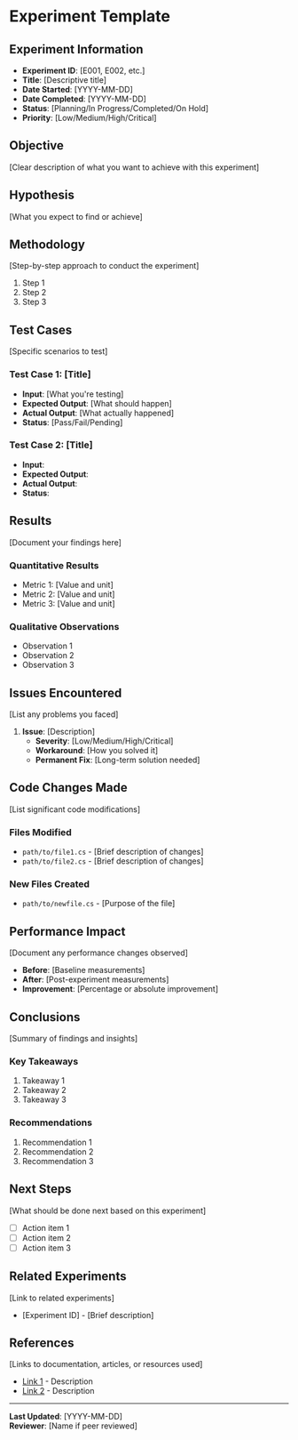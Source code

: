 # Experiment Template

## Experiment Information
- **Experiment ID**: [E001, E002, etc.]
- **Title**: [Descriptive title]
- **Date Started**: [YYYY-MM-DD]
- **Date Completed**: [YYYY-MM-DD]
- **Status**: [Planning/In Progress/Completed/On Hold]
- **Priority**: [Low/Medium/High/Critical]

## Objective
[Clear description of what you want to achieve with this experiment]

## Hypothesis
[What you expect to find or achieve]

## Methodology
[Step-by-step approach to conduct the experiment]

1. Step 1
2. Step 2
3. Step 3

## Test Cases
[Specific scenarios to test]

### Test Case 1: [Title]
- **Input**: [What you're testing]
- **Expected Output**: [What should happen]
- **Actual Output**: [What actually happened]
- **Status**: [Pass/Fail/Pending]

### Test Case 2: [Title]
- **Input**: 
- **Expected Output**: 
- **Actual Output**: 
- **Status**: 

## Results
[Document your findings here]

### Quantitative Results
- Metric 1: [Value and unit]
- Metric 2: [Value and unit]
- Metric 3: [Value and unit]

### Qualitative Observations
- Observation 1
- Observation 2
- Observation 3

## Issues Encountered
[List any problems you faced]

1. **Issue**: [Description]
   - **Severity**: [Low/Medium/High/Critical]
   - **Workaround**: [How you solved it]
   - **Permanent Fix**: [Long-term solution needed]

## Code Changes Made
[List significant code modifications]

### Files Modified
- `path/to/file1.cs` - [Brief description of changes]
- `path/to/file2.cs` - [Brief description of changes]

### New Files Created
- `path/to/newfile.cs` - [Purpose of the file]

## Performance Impact
[Document any performance changes observed]

- **Before**: [Baseline measurements]
- **After**: [Post-experiment measurements]
- **Improvement**: [Percentage or absolute improvement]

## Conclusions
[Summary of findings and insights]

### Key Takeaways
1. Takeaway 1
2. Takeaway 2
3. Takeaway 3

### Recommendations
1. Recommendation 1
2. Recommendation 2
3. Recommendation 3

## Next Steps
[What should be done next based on this experiment]

- [ ] Action item 1
- [ ] Action item 2
- [ ] Action item 3

## Related Experiments
[Link to related experiments]

- [Experiment ID] - [Brief description]

## References
[Links to documentation, articles, or resources used]

- [Link 1](url) - Description
- [Link 2](url) - Description

---
**Last Updated**: [YYYY-MM-DD]  
**Reviewer**: [Name if peer reviewed]